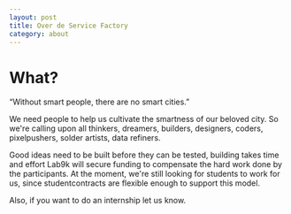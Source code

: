 ```yaml
---
layout: post                    
title: Over de Service Factory
category: about
---
```


# What?

“Without smart people, there are no smart cities.”

We need people to help us cultivate the smartness of our beloved city. So we're calling upon all thinkers, dreamers, builders, designers, coders, pixelpushers, solder artists, data refiners.

Good ideas need to be built before they can be tested, building takes time and effort Lab9k will secure funding to compensate the hard work done by the participants. At the moment, we're still looking for students to work for us, since studentcontracts are flexible enough to support this model.

Also, if you want to do an internship let us know.
